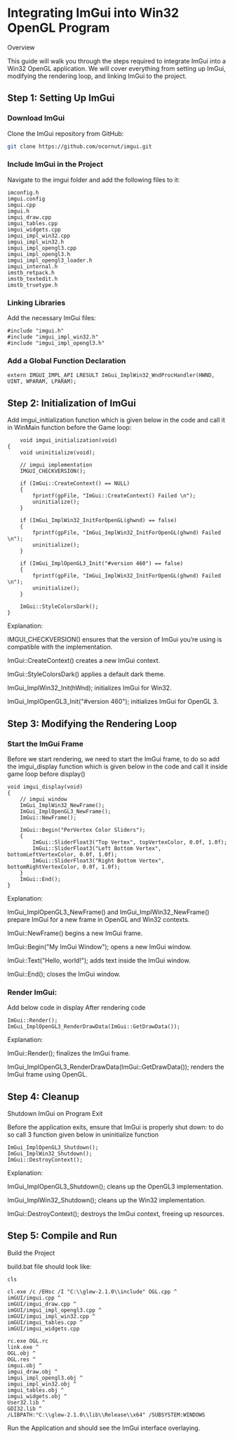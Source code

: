 # Integrating ImGui into Win32 OpenGL Program

Overview

This guide will walk you through the steps required to integrate ImGui into a Win32 OpenGL application. We will cover everything from setting up ImGui, modifying the rendering loop, and linking ImGui to the project.

## Step 1: Setting Up ImGui

### Download ImGui

Clone the ImGui repository from GitHub:

```bash
git clone https://github.com/ocornut/imgui.git
```
### Include ImGui in the Project
	
Navigate to the imgui folder and add the following files to it:
	
	imconfig.h
 	imgui.config 
	imgui.cpp
	imgui.h
	imgui_draw.cpp	
	imgui_tables.cpp	
	imgui_widgets.cpp	
	imgui_impl_win32.cpp
	imgui_impl_win32.h
	imgui_impl_opengl3.cpp
	imgui_impl_opengl3.h
	imgui_impl_opengl3_loader.h
	imgui_internal.h
	imstb_retpack.h
	imstb_textedit.h
	imstb_truetype.h
	
	
### Linking Libraries

Add the necessary ImGui files:

	#include "imgui.h"
	#include "imgui_impl_win32.h"
	#include "imgui_impl_opengl3.h"
	
### Add a Global Function Declaration

	extern IMGUI_IMPL_API LRESULT ImGui_ImplWin32_WndProcHandler(HWND, UINT, WPARAM, LPARAM);
	
## Step 2: Initialization of ImGui

Add imgui_initialization function which is given below in the code and call it in WinMain function before the Game loop:

		void imgui_initialization(void)
	{
		void uninitialize(void);

		// imgui implementation
		IMGUI_CHECKVERSION();

		if (ImGui::CreateContext() == NULL)
		{
			fprintf(gpFile, "ImGui::CreateContext() Failed \n");
			uninitialize();
		}

		if (ImGui_ImplWin32_InitForOpenGL(ghwnd) == false)
		{
			fprintf(gpFile, "ImGui_ImplWin32_InitForOpenGL(ghwnd) Failed \n");
			uninitialize();
		}

		if (ImGui_ImplOpenGL3_Init("#version 460") == false)
		{
			fprintf(gpFile, "ImGui_ImplWin32_InitForOpenGL(ghwnd) Failed \n");
			uninitialize();
		}   

		ImGui::StyleColorsDark();
	}


Explanation:

IMGUI_CHECKVERSION() ensures that the version of ImGui you’re using is compatible with the implementation.

ImGui::CreateContext() creates a new ImGui context.	

ImGui::StyleColorsDark() applies a default dark theme.

ImGui_ImplWin32_Init(hWnd); initializes ImGui for Win32.

ImGui_ImplOpenGL3_Init("#version 460"); initializes ImGui for OpenGL 3.
	
	
	
## Step 3: Modifying the Rendering Loop
	
### Start the ImGui Frame

Before we start rendering, we need to start the ImGui frame, to do so add the imgui_display function which is given below in the code
and call it inside game loop before display()

	void imgui_display(void)
	{
		// imgui window
		ImGui_ImplWin32_NewFrame();
		ImGui_ImplOpenGL3_NewFrame();
		ImGui::NewFrame();    
		
		ImGui::Begin("PerVertex Color Sliders");
		{
			ImGui::SliderFloat3("Top Vertex", topVertexColor, 0.0f, 1.0f);
			ImGui::SliderFloat3("Left Bottom Vertex", bottomLeftVertexColor, 0.0f, 1.0f);
			ImGui::SliderFloat3("Right Bottom Vertex", bottomRightVertexColor, 0.0f, 1.0f);
		}
		ImGui::End();
	}

Explanation:

ImGui_ImplOpenGL3_NewFrame() and ImGui_ImplWin32_NewFrame() prepare ImGui for a new frame in OpenGL and Win32 contexts.

ImGui::NewFrame() begins a new ImGui frame.

ImGui::Begin("My ImGui Window"); opens a new ImGui window.

ImGui::Text("Hello, world!"); adds text inside the ImGui window.

ImGui::End(); closes the ImGui window.
	
	
### Render ImGui:

Add below code in display After rendering code
	
	ImGui::Render();
	ImGui_ImplOpenGL3_RenderDrawData(ImGui::GetDrawData());
	
Explanation:
	
ImGui::Render(); finalizes the ImGui frame.

ImGui_ImplOpenGL3_RenderDrawData(ImGui::GetDrawData()); renders the ImGui frame using OpenGL.	
	
## Step 4: Cleanup
Shutdown ImGui on Program Exit

Before the application exits, ensure that ImGui is properly shut down:
to do so call 3 function given below in uninitialize function
	
	ImGui_ImplOpenGL3_Shutdown();
	ImGui_ImplWin32_Shutdown();
	ImGui::DestroyContext();
	
Explanation:

ImGui_ImplOpenGL3_Shutdown(); cleans up the OpenGL3 implementation.

ImGui_ImplWin32_Shutdown(); cleans up the Win32 implementation.

ImGui::DestroyContext(); destroys the ImGui context, freeing up resources.
	
	
## Step 5: Compile and Run

Build the Project
	
build.bat file should look like:
	
	cls

	cl.exe /c /EHsc /I "C:\\glew-2.1.0\\include" OGL.cpp ^
	imGUI/imgui.cpp ^
	imGUI/imgui_draw.cpp ^
	imGUI/imgui_impl_opengl3.cpp ^
	imGUI/imgui_impl_win32.cpp ^
	imGUI/imgui_tables.cpp ^
	imGUI/imgui_widgets.cpp

	rc.exe OGL.rc
	link.exe ^
	OGL.obj ^
	OGL.res ^
	imgui.obj ^
	imgui_draw.obj ^
	imgui_impl_opengl3.obj ^
	imgui_impl_win32.obj ^
	imgui_tables.obj ^
	imgui_widgets.obj ^
	User32.lib ^
	GDI32.lib ^
	/LIBPATH:"C:\\glew-2.1.0\\lib\\Release\\x64" /SUBSYSTEM:WINDOWS
	
Run the Application and should see the ImGui interface overlaying.

